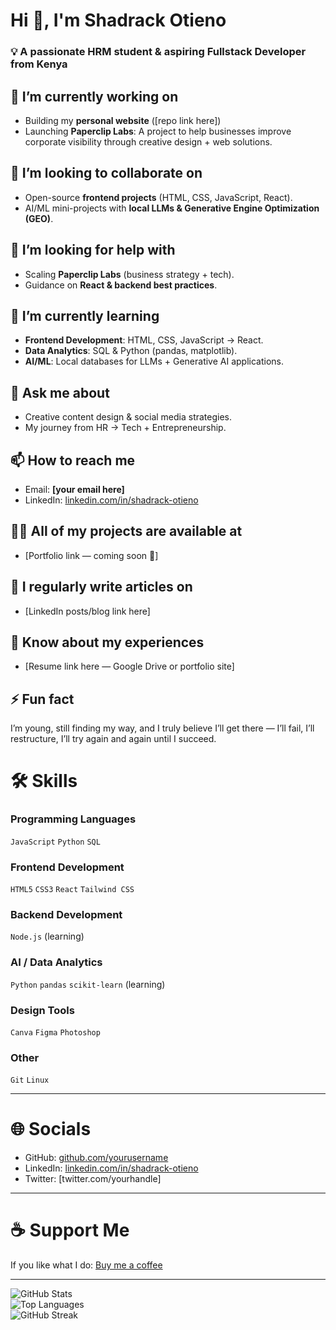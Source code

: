 # Hi 👋, I'm Shadrack Otieno  

### 💡 A passionate HRM student & aspiring Fullstack Developer from Kenya  



## 🔭 I’m currently working on
- Building my **personal website** ([repo link here])  
- Launching **Paperclip Labs**: A project to help businesses improve corporate visibility through creative design + web solutions.  

## 👯 I’m looking to collaborate on
- Open-source **frontend projects** (HTML, CSS, JavaScript, React).  
- AI/ML mini-projects with **local LLMs & Generative Engine Optimization (GEO)**.  

## 🤝 I’m looking for help with
- Scaling **Paperclip Labs** (business strategy + tech).  
- Guidance on **React & backend best practices**.  

## 🌱 I’m currently learning
- **Frontend Development**: HTML, CSS, JavaScript → React.  
- **Data Analytics**: SQL & Python (pandas, matplotlib).  
- **AI/ML**: Local databases for LLMs + Generative AI applications.  

## 💬 Ask me about
- Creative content design & social media strategies.  
- My journey from HR → Tech + Entrepreneurship.  

## 📫 How to reach me
- Email: **[your email here]**  
- LinkedIn: [linkedin.com/in/shadrack-otieno](https://www.linkedin.com/in/shadrack-otieno)  

## 👨‍💻 All of my projects are available at
- [Portfolio link — coming soon 🚀]  

## 📝 I regularly write articles on
- [LinkedIn posts/blog link here]  

## 📄 Know about my experiences
- [Resume link here — Google Drive or portfolio site]  

## ⚡ Fun fact
I’m young, still finding my way, and I truly believe I’ll get there — I’ll fail, I’ll restructure, I’ll try again and again until I succeed.  


# 🛠 Skills  

### Programming Languages  
`JavaScript` `Python` `SQL`  

### Frontend Development  
`HTML5` `CSS3` `React` `Tailwind CSS`  

### Backend Development  
`Node.js` (learning)  

### AI / Data Analytics  
`Python` `pandas` `scikit-learn` (learning)  

### Design Tools  
`Canva` `Figma` `Photoshop`  

### Other  
`Git` `Linux`  

---

# 🌐 Socials  
- GitHub: [github.com/yourusername](https://github.com/yourusername)  
- LinkedIn: [linkedin.com/in/shadrack-otieno](https://www.linkedin.com/in/shadrack-otieno)  
- Twitter: [twitter.com/yourhandle]  

---

# ☕ Support Me  
If you like what I do: [Buy me a coffee](https://www.buymeacoffee.com/yourusername)  

---

![GitHub Stats](https://github-readme-stats.vercel.app/api?username=yourusername&show_icons=true&theme=radical)  
![Top Languages](https://github-readme-stats.vercel.app/api/top-langs/?username=yourusername&layout=compact&theme=radical)  
![GitHub Streak](https://github-readme-streak-stats.herokuapp.com/?user=yourusername&theme=radical)  


<!--
**OTTTNO/OTTTNO** is a ✨ _special_ ✨ repository because its `README.md` (this file) appears on your GitHub profile.

Here are some ideas to get you started:

- 🔭 I’m currently working on ...
- 🌱 I’m currently learning ...
- 👯 I’m looking to collaborate on ...
- 🤔 I’m looking for help with ...
- 💬 Ask me about ...
- 📫 How to reach me: ...
- 😄 Pronouns: ...
- ⚡ Fun fact: ...
-->
